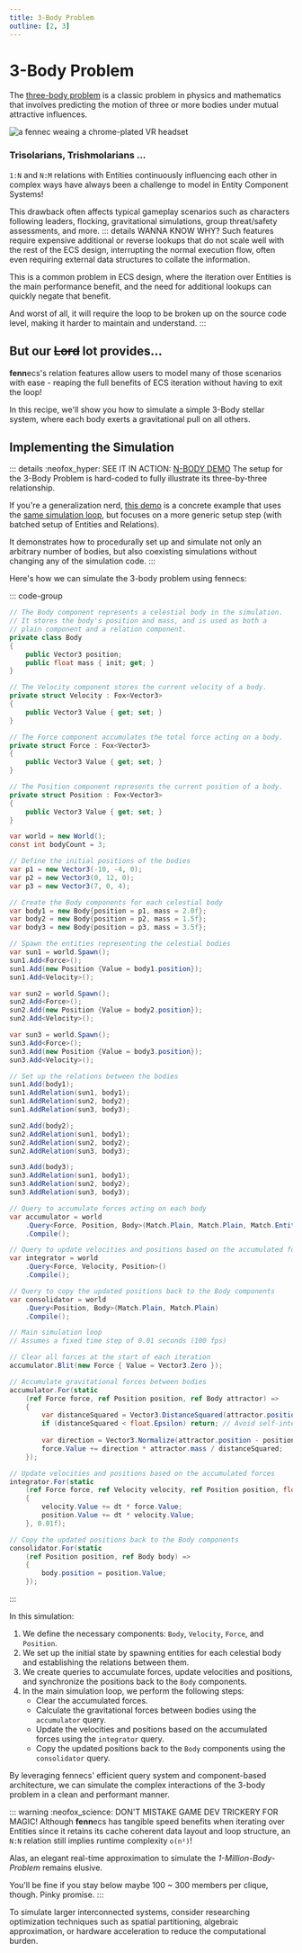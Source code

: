 ```yaml
---
title: 3-Body Problem
outline: [2, 3]
---
```


# 3-Body Problem

The [three-body problem](https://en.wikipedia.org/wiki/Three-body_problem) is a classic problem in physics and mathematics that involves predicting the motion of three or more bodies under mutual attractive influences.

![a fennec weaing a chrome-plated VR headset](https://fennecs.tech/img/fennec-3body.png)

### Trisolarians, Trishmolarians ...

`1:N` and `N:M` relations with Entities continuously influencing each other in complex ways have always been a challenge to model in Entity Component Systems!

This drawback often affects typical gameplay scenarios such as characters following leaders, flocking, gravitational simulations, group threat/safety assessments, and more.
::: details WANNA KNOW WHY?
Such features require expensive additional or reverse lookups that do not scale well with the rest of the ECS design, interrupting the normal execution flow, often even requiring external data structures to collate the information.

This is a common problem in ECS design, where the iteration over Entities is the main performance benefit, and the need for additional lookups can quickly negate that benefit.

And worst of all, it will require the loop to be broken up on the source code level, making it harder to maintain and understand.
:::

## But our ~~Lord~~ lot provides...
**fenn**ecs's relation features allow users to model many of those scenarios with ease - reaping the full benefits of ECS iteration without having to exit the loop! 

In this recipe, we'll show you how to simulate a simple 3-Body stellar system, where each body exerts a gravitational pull on all others.

## Implementing the Simulation

::: details :neofox_hyper: SEE IT IN ACTION: [N-BODY DEMO](/examples/NBody.md)
The setup for the 3-Body Problem is hard-coded to fully illustrate its three-by-three relationship.

If you're a generalization nerd, [this demo](/examples/NBody.md) is a concrete example that uses the <u>same simulation loop</u>, but focuses on a more generic setup step (with batched setup of Entities and Relations).

It demonstrates how to procedurally set up and simulate not only an arbitrary number of bodies, but also coexisting simulations without changing any of the simulation code.
:::

Here's how we can simulate the 3-body problem using fennecs:

::: code-group

```csharp [Components]
// The Body component represents a celestial body in the simulation.
// It stores the body's position and mass, and is used as both a
// plain component and a relation component.
private class Body
{
    public Vector3 position;
    public float mass { init; get; }
}

// The Velocity component stores the current velocity of a body.
private struct Velocity : Fox<Vector3>
{
    public Vector3 Value { get; set; }
}

// The Force component accumulates the total force acting on a body.
private struct Force : Fox<Vector3>
{
    public Vector3 Value { get; set; }
}

// The Position component represents the current position of a body.
private struct Position : Fox<Vector3>
{
    public Vector3 Value { get; set; }
}
```

```csharp [System Setup]
var world = new World();
const int bodyCount = 3;

// Define the initial positions of the bodies
var p1 = new Vector3(-10, -4, 0);
var p2 = new Vector3(0, 12, 0);
var p3 = new Vector3(7, 0, 4);

// Create the Body components for each celestial body
var body1 = new Body{position = p1, mass = 2.0f};
var body2 = new Body{position = p2, mass = 1.5f};
var body3 = new Body{position = p3, mass = 3.5f};

// Spawn the entities representing the celestial bodies
var sun1 = world.Spawn();
sun1.Add<Force>();
sun1.Add(new Position {Value = body1.position});
sun1.Add<Velocity>();

var sun2 = world.Spawn();
sun2.Add<Force>();
sun2.Add(new Position {Value = body2.position});
sun2.Add<Velocity>();

var sun3 = world.Spawn();
sun3.Add<Force>();
sun3.Add(new Position {Value = body3.position});
sun3.Add<Velocity>();

// Set up the relations between the bodies
sun1.Add(body1);
sun1.AddRelation(sun1, body1);
sun1.AddRelation(sun2, body2);
sun1.AddRelation(sun3, body3);

sun2.Add(body2);
sun2.AddRelation(sun1, body1);
sun2.AddRelation(sun2, body2);
sun2.AddRelation(sun3, body3);

sun3.Add(body3);
sun3.AddRelation(sun1, body1);
sun3.AddRelation(sun2, body2);
sun3.AddRelation(sun3, body3);
```

```csharp [Queries]
// Query to accumulate forces acting on each body
var accumulator = world
    .Query<Force, Position, Body>(Match.Plain, Match.Plain, Match.Entity)
    .Compile();

// Query to update velocities and positions based on the accumulated forces
var integrator = world
    .Query<Force, Velocity, Position>()
    .Compile();

// Query to copy the updated positions back to the Body components
var consolidator = world
    .Query<Position, Body>(Match.Plain, Match.Plain)
    .Compile();        
```

```csharp [Simulation Loop]        
// Main simulation loop
// Assumes a fixed time step of 0.01 seconds (100 fps)

// Clear all forces at the start of each iteration
accumulator.Blit(new Force { Value = Vector3.Zero });

// Accumulate gravitational forces between bodies
accumulator.For(static 
    (ref Force force, ref Position position, ref Body attractor) =>
    {
        var distanceSquared = Vector3.DistanceSquared(attractor.position, position.Value);
        if (distanceSquared < float.Epsilon) return; // Avoid self-interaction
        
        var direction = Vector3.Normalize(attractor.position - position.Value);
        force.Value += direction * attractor.mass / distanceSquared;
    });

// Update velocities and positions based on the accumulated forces
integrator.For(static 
    (ref Force force, ref Velocity velocity, ref Position position, float dt) =>
    {
        velocity.Value += dt * force.Value;
        position.Value += dt * velocity.Value;
    }, 0.01f);

// Copy the updated positions back to the Body components
consolidator.For(static
    (ref Position position, ref Body body) =>
    {
        body.position = position.Value;
    });
```
:::

In this simulation:

1. We define the necessary components: `Body`, `Velocity`, `Force`, and `Position`.
2. We set up the initial state by spawning entities for each celestial body and establishing the relations between them.
3. We create queries to accumulate forces, update velocities and positions, and synchronize the positions back to the `Body` components.
4. In the main simulation loop, we perform the following steps:
   - Clear the accumulated forces.
   - Calculate the gravitational forces between bodies using the `accumulator` query.
   - Update the velocities and positions based on the accumulated forces using the `integrator` query.
   - Copy the updated positions back to the `Body` components using the `consolidator` query.

By leveraging fennecs' efficient query system and component-based architecture, we can simulate the complex interactions of the 3-body problem in a clean and performant manner.


::: warning :neofox_science: DON'T MISTAKE GAME DEV TRICKERY FOR MAGIC!
Although **fenn**ecs has tangible speed benefits when iterating over Entities since it retains its cache coherent data layout and loop structure, an `N:N` relation still implies runtime complexity `o(n²)`!

Alas, an elegant real-time approximation to simulate the *1-Million-Body-Problem* remains elusive.

You'll be fine if you stay below maybe 100 ~ 300 members per clique, though. Pinky promise.
:::

To simulate larger interconnected systems, consider researching optimization techniques such as spatial partitioning, algebraic approximation, or hardware acceleration to reduce the computational burden.
